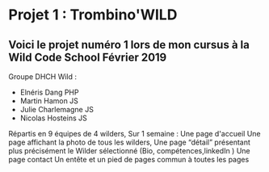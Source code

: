 # Projet 1 : Trombino'WILD

## Voici le projet numéro 1 lors de mon cursus à la Wild Code School Février 2019

Groupe DHCH Wild : 

- Elnéris Dang PHP
- Martin Hamon JS
- Julie Charlemagne JS
- Nicolas Hosteins JS

Répartis en 9 équipes de 4 wilders,
Sur 1 semaine :
Une page d'accueil 
Une page affichant la photo de tous les wilders,
Une page “détail” présentant plus précisément le Wilder sélectionné
(Bio, compétences,linkedIn )
Une page contact
Un entête et un pied de pages commun à toutes les pages
